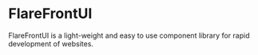# FlareFrontUI
 FlareFrontUI is a light-weight and easy to use component library for rapid development of websites.
